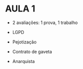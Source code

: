 # AULA 1

- 2 avaliações: 1 prova, 1 trabalho

- LGPD

- Pejotização

- Contrato de gaveta

- Anarquista

